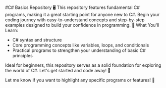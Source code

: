 #C# Basics Repository 🖥️
This repository features fundamental C# programs, making it a great starting point for anyone new to C#. Begin your coding journey with easy-to-understand concepts and step-by-step examples designed to build your confidence in programming.
📌 What You'll Learn:
- C# syntax and structure
- Core programming concepts like variables, loops, and conditionals
- Practical programs to strengthen your understanding of basic C# principles

Ideal for beginners, this repository serves as a solid foundation for exploring the world of C#. Let's get started and code away! 🚀

Let me know if you want to highlight any specific programs or features! 🌟
